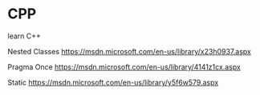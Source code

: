# CPP
learn C++

Nested Classes  https://msdn.microsoft.com/en-us/library/x23h0937.aspx

Pragma Once  https://msdn.microsoft.com/en-us/library/4141z1cx.aspx

Static       https://msdn.microsoft.com/en-us/library/y5f6w579.aspx


